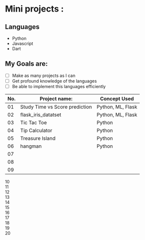 # Mini projects :

## Languages
- Python
- Javascript
- Dart


## My Goals are:

- [ ] Make as many projects as I can
- [ ] Get profound knowledge of the languages
- [ ] Be able to implement this languages efficiently

| No. |  Project name: | Concept Used |
| ------------------- | ------------------- | ------------------- |
| 01 | Study Time vs Score prediction | Python, ML, Flask  |
| 02 | flask_iris_datatset | Python, ML, Flask  |
| 03 | Tic Tac Toe | Python |
| 04 | 	Tip Calculator | Python  |
| 05 | Treasure Island | Python  |
| 06 | hangman | Python |
| 07 | 		
| 08 | 
| 09 |			
10 			
11 			
12 			
13 			
14 			
15 			
16 			
17 			
18 			
19 			
20
